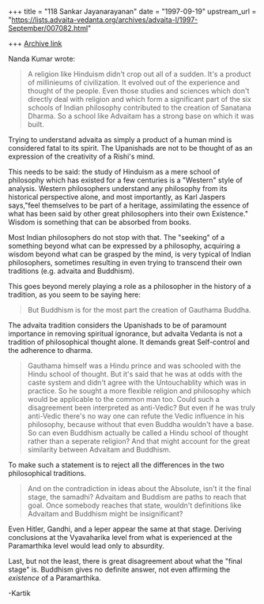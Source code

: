 +++
title = "118 Sankar Jayanarayanan"
date = "1997-09-19"
upstream_url = "https://lists.advaita-vedanta.org/archives/advaita-l/1997-September/007082.html"

+++
[Archive link](https://lists.advaita-vedanta.org/archives/advaita-l/1997-September/007082.html)

Nanda Kumar <nkumar at OPPENHEIMERFUNDS.COM> wrote:

> A religion like Hinduism didn't crop out all of a sudden. It's a product of
> millinieums of civilization. It evolved out of the experience and thought of
> the people. Even those studies and sciences which don't directly deal
> with religion and which form a significant part of the six schools of Indian
> philosophy contributed to the creation of Sanatana Dharma. So a school
> like Advaitam has a strong base on which it was built.
>

Trying to understand advaita as simply a product of a human mind is considered
fatal to its spirit. The Upanishads are not to be thought of as an expression
of the creativity of a Rishi's mind.

This needs to be said: the study of Hinduism as a mere school of philosophy
which has existed for a few centuries is a "Western" style of analysis.
Western philosophers understand any philosophy from its historical perspective
alone, and most importantly, as Karl Jaspers says,"feel themselves to be part
of a heritage, assimilating the essence of what has been said by other great
philosophers into their own Existence." Wisdom is something that can be
absorbed from books.

Most Indian philosophers do not stop with that. The "seeking" of a something
beyond what can be expressed by a philosophy, acquiring a wisdom beyond what
can be grasped by the mind, is very typical of Indian philosophers,
sometimes resulting in even trying to transcend their own traditions
(e.g. advaita and Buddhism).

This goes beyond merely playing a role as a philosopher in the history of a
tradition, as you seem to be saying here:

> But Buddhism is for the most part the creation of Gauthama Buddha.

The advaita tradition considers the Upanishads to be of paramount importance
in removing spiritual ignorance, but advaita Vedanta is not a tradition of
philosophical thought alone. It demands great Self-control and the adherence to
dharma.

> Gauthama himself was a Hindu prince and was schooled with the Hindu
> school of thought. But it's said that he was at odds with the caste
> system and didn't agree with the Untouchablity which was in practice.
> So he sought a more flexible religion and philosophy which would be
> applicable to the common man too.  Could such a disagreement been
> interpreted as anti-Vedic? But even if he was truly anti-Vedic there's no
> way one can refute the Vedic influence in his philosophy, because
> without that even Buddha wouldn't have a base. So can even Buddhism
> actually be called a Hindu school of thought rather than a seperate
> religion? And that might account for the great similarity between
> Advaitam and Buddhism.
>

To make such a statement is to reject all the differences in the two
philosophical traditions.

> And on the contradiction in ideas about the Absolute, isn't it the final
> stage, the samadhi? Advaitam and Buddism are  paths to reach that goal.
> Once somebody reaches that state, wouldn't definitions like Advaitam
> and Buddhism might be insignificant?
>

Even Hitler, Gandhi, and a leper appear the same at that stage. Deriving
conclusions at the Vyavaharika level from what is experienced at the
Paramarthika level would lead only to absurdity.

Last, but not the least, there is great disagreement about what the
"final stage" is. Buddhism gives no definite answer, not even affirming the
*existence* of a Paramarthika.

-Kartik

